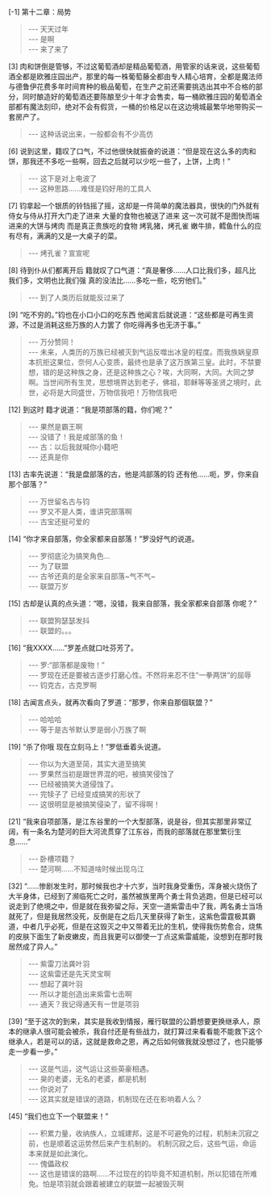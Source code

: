 
[-1] 第十二章：局势
>--- 天天过年<br>
>--- 是啊<br>
>--- 来了来了<br>

[3] 肉和饼倒是管够，不过这葡萄酒却是精品葡萄酒，用管家的话来说，这些葡萄酒全都是欧雅庄园出产，那里的每一株葡萄藤全都由专人精心培育，全都是魔法师与德鲁伊花费多年时间育种的极品葡萄，在生产之前还需要挑选出其中不合格的部分，同时酿造好的葡萄酒还要陈酿至少十年才会售卖，每一桶欧雅庄园的葡萄酒全部都有魔法刻印，绝对不会有假货，一桶的价格足以在这边境城最繁华地带购买一套房产了。
>--- 这种话说出来，一般都会有不少高仿<br>

[6] 说到这里，籍叹了口气，不过他很快就振奋的说道：“但是现在这么多的肉和饼，那我还不多吃一些啊，回去之后就可以少吃一些了，上饼，上肉！”
>--- 这下是对上电波了<br>
>--- 这种思路……难怪是钧好用的工具人<br>

[7] 钧拿起一个银质的铃铛摇了摇，这却是一件简单的魔法器具，很快的门外就有侍女与侍从打开大门走了进来 大量的食物也被送了进来 这一次可就不是图快而端进来的大饼与烤肉 而是真正贵族吃的食物 烤乳猪，烤孔雀 嫩牛排，鳕鱼什么的应有尽有，满满的又是一大桌子的菜。
>--- 烤孔雀？宣宣呢<br>

[8] 待到仆从们都离开后 籍就叹了口气道：“真是奢侈……人口比我们多，超凡比我们多，文明也比我们强 真的没法比……多吃一些，吃穷他们。”
>--- 到了人类历后就能反过来了<br>

[9] “吃不穷的。”钧也在小口小口的吃东西 他闻言后就说道：“这些都是可再生资源，不过是消耗这些万族的人力罢了 你吃得再多也无济于事。”
>--- 万分赞同！<br>
>--- 未来，人类历的万族已经被灭到气运反噬出冰皇的程度。而我族娲皇原本抗拒这果位，奈何人心变质，最终也是承了这万族第三皇。此时，不禁要想，错的是这种族之身，还是这种族之心？唉，大同啊，大同。大同之梦啊。当世间所有生灵，思想境界达到老子，佛祖，耶稣等等圣贤之境时，此世，必将是大同盛世，万物信我吧！万物信我吧<br>

[12] 到这时 籍才说道：“我是项部落的籍，你们呢？”
>--- 果然是霸王啊<br>
>--- 没错了！我是咸部落的鱼！<br>
>--- 古：以后我就喊你小籍吧<br>
>--- 还真是你<br>

[13] 古率先说道：“我是盘部落的古，他是鸿部落的钧 还有他……呃，罗，你来自那个部落？”
>--- 万世留名古与钧<br>
>--- 罗又不是人类，谁讲究部落啊<br>
>--- 古宝还挺可爱的<br>

[14] “你才来自部落，你全家都来自部落！”罗没好气的说道。
>--- 罗彻底沦为搞笑角色…<br>
>--- 为了联盟<br>
>--- 古爷还真的是全家来自部落~气不气~<br>
>--- 联盟万岁<br>

[15] 古却是认真的点头道：“嗯，没错，我来自部落，我全家都来自部落 你呢？”
>--- 联盟狗瑟瑟发抖<br>
>--- 联盟的。。。<br>

[16] “我XXXX……”罗差点就口吐芬芳了。
>--- 罗:“部落都是废物！”<br>
>--- 罗现在还是要被古逐步打磨心性。不然将来忍不住“一拳两饼”的屈辱<br>
>--- 钧克古，古克罗啊<br>

[18] 古闻言点头，就再次看向了罗道：“那罗，你来自那個联盟？”
>--- 哈哈哈<br>
>--- 等于是古爷默认罗是弱小万族了啊<br>

[19] “杀了你哦 现在立刻马上！”罗低垂着头说道。
>--- 你以为大道至简，其实大道至搞笑<br>
>--- 罗果然当初是跟世界混的吧，被搞笑侵蚀了<br>
>--- 已经被搞笑大道侵蚀了。<br>
>--- 完犊子了 已经变成搞笑的形状了<br>
>--- 这很明显是被搞笑侵染了，留不得啊！<br>

[21] “我来自项部落，是江东谷里的一个大型部落，说是谷，但其实那里非常辽阔，有一条名为楚河的巨大河流贯穿了江东谷，而我的部落就在那里繁衍生息……”
>--- 卧槽项籍？<br>
>--- 楚河啊……不知道啥时候出现乌江<br>

[32] “……惨剧发生时，那时候我也才十六岁，当时我身受重伤，浑身被火烧伤了大半身体，已经到了濒临死亡之时，虽然被族里两个勇士背负逃跑，但是已经可以说走到了绝境之中，但是就在我弥留之际，天空一道紫雷击中了我，两名勇士当场就死了，但是我居然没死，反倒是在之后几天里获得了新生，这紫色雷霆极其霸道，中者几乎必死，但是在这毁灭之中又带着无比的生机，使得我伤势愈合，烧焦的皮肤下面生了新皮嫩皮，而且我更可以御使一丁点这紫雷威能，没想到在那时我居然成了异人。”
>--- 紫雷刀法龚叶羽<br>
>--- 这紫雷还是先天灵宝啊<br>
>--- 想起了龚叶羽<br>
>--- 所以才能创造出来紫雷七击啊<br>
>--- 通天？我记得通天有一世是项羽<br>

[39] “至于这次的到来，其实是我收到情报，雁行联盟的公爵想要更换继承人，原本的继承人很可能会被杀，我自付还是有些战力，就打算过来看看能不能救下这个继承人，若是可以的话，这就是救命之恩，再之后如何做我就没想过了，也只能够走一步看一步。”
>--- 这是气运，这气运让这些英豪相遇。<br>
>--- 昊的老婆，无名的老婆，都是机制<br>
>--- 你说对了<br>
>--- 这其实就是错误的道路，机制现在还在影响着人么？<br>

[45] “我们也立下一个联盟来！”
>--- 积累力量，收纳族人，立城建邦，这是不可避免的过程，机制未沉寂之前，也是顺着这运势然后来产生机制的。  机制沉寂之后，这些气运，命运本来就是如此演化。<br>
>--- 傀儡政权<br>
>--- 这也是错误的路啊……不过现在的钧毕竟不知道机制，所以犯错在所难免。怕是项羽就会跟着被建立的联盟一起被毁灭啊<br>
